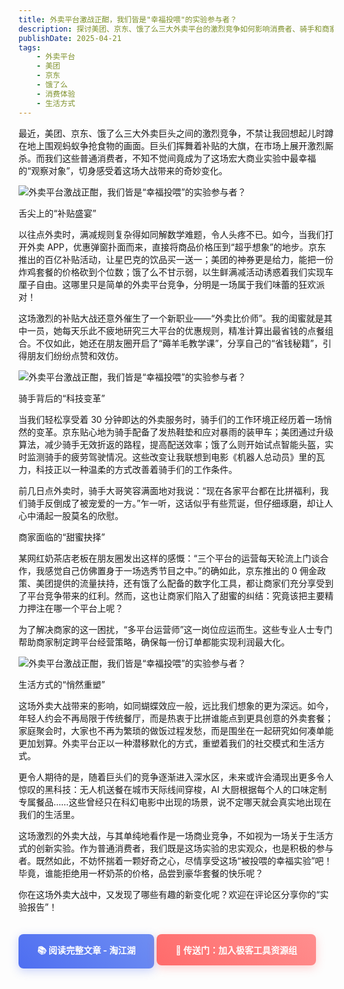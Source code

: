 ```yaml
---
title: 外卖平台激战正酣，我们皆是"幸福投喂"的实验参与者？
description: 探讨美团、京东、饿了么三大外卖平台的激烈竞争如何影响消费者、骑手和商家的生活，以及这场商业大战如何重塑我们的生活方式。
publishDate: 2025-04-21
tags: 
    - 外卖平台
    - 美团
    - 京东
    - 饿了么
    - 消费体验
    - 生活方式
---
```

最近，美团、京东、饿了么三大外卖巨头之间的激烈竞争，不禁让我回想起儿时蹲在地上围观蚂蚁争抢食物的画面。巨头们挥舞着补贴的大旗，在市场上展开激烈厮杀。而我们这些普通消费者，不知不觉间竟成为了这场宏大商业实验中最幸福的“观察对象”，切身感受着这场大战带来的奇妙变化。

![外卖平台激战正酣，我们皆是“幸福投喂”的实验参与者？](https://img.alicdn.com/imgextra/i4/2750187788/O1CN01smbXgI27OxbnQCEsn_!!2750187788-0-taojianghu_pic_upload.jpg)

舌尖上的“补贴盛宴”

以往点外卖时，满减规则复杂得如同解数学难题，令人头疼不已。如今，当我们打开外卖 APP，优惠弹窗扑面而来，直接将商品价格压到“超乎想象”的地步。京东推出的百亿补贴活动，让星巴克的饮品买一送一；美团的神券更是给力，能把一份炸鸡套餐的价格砍到个位数；饿了么不甘示弱，以生鲜满减活动诱惑着我们实现车厘子自由。这哪里只是简单的外卖平台竞争，分明是一场属于我们味蕾的狂欢派对！

这场激烈的补贴大战还意外催生了一个新职业——“外卖比价师”。我的闺蜜就是其中一员，她每天乐此不疲地研究三大平台的优惠规则，精准计算出最省钱的点餐组合。不仅如此，她还在朋友圈开启了“薅羊毛教学课”，分享自己的“省钱秘籍”，引得朋友们纷纷点赞和效仿。

![外卖平台激战正酣，我们皆是“幸福投喂”的实验参与者？](https://img.alicdn.com/imgextra/i4/2750187788/O1CN01P3kgtd27OxbvbXhte_!!2750187788-0-taojianghu_pic_upload.jpg)

骑手背后的“科技变革”

当我们轻松享受着 30 分钟即达的外卖服务时，骑手们的工作环境正经历着一场悄然的变革。京东贴心地为骑手配备了发热鞋垫和应对暴雨的装甲车；美团通过升级算法，减少骑手无效折返的路程，提高配送效率；饿了么则开始试点智能头盔，实时监测骑手的疲劳驾驶情况。这些改变让我联想到电影《机器人总动员》里的瓦力，科技正以一种温柔的方式改善着骑手们的工作条件。

前几日点外卖时，骑手大哥笑容满面地对我说：“现在各家平台都在比拼福利，我们骑手反倒成了被宠爱的一方。”乍一听，这话似乎有些荒诞，但仔细琢磨，却让人心中涌起一股莫名的欣慰。

商家面临的“甜蜜抉择”

某网红奶茶店老板在朋友圈发出这样的感慨：“三个平台的运营每天轮流上门谈合作，我感觉自己仿佛置身于一场选秀节目之中。”的确如此，京东推出的 0 佣金政策、美团提供的流量扶持，还有饿了么配备的数字化工具，都让商家们充分享受到了平台竞争带来的红利。然而，这也让商家们陷入了甜蜜的纠结：究竟该把主要精力押注在哪一个平台上呢？

为了解决商家的这一困扰，“多平台运营师”这一岗位应运而生。这些专业人士专门帮助商家制定跨平台经营策略，确保每一份订单都能实现利润最大化。

![外卖平台激战正酣，我们皆是“幸福投喂”的实验参与者？](https://img.alicdn.com/imgextra/i3/2750187788/O1CN01J4cbcZ27Oxbu9GbWa_!!2750187788-0-taojianghu_pic_upload.jpg)

生活方式的“悄然重塑”

这场外卖大战带来的影响，如同蝴蝶效应一般，远比我们想象的更为深远。如今，年轻人约会不再局限于传统餐厅，而是热衷于比拼谁能点到更具创意的外卖套餐；家庭聚会时，大家也不再为繁琐的做饭过程发愁，而是围坐在一起研究如何凑单能更加划算。外卖平台正以一种潜移默化的方式，重塑着我们的社交模式和生活方式。

更令人期待的是，随着巨头们的竞争逐渐进入深水区，未来或许会涌现出更多令人惊叹的黑科技：无人机送餐在城市天际线间穿梭，AI 大厨根据每个人的口味定制专属餐品……这些曾经只在科幻电影中出现的场景，说不定哪天就会真实地出现在我们的生活里。

这场激烈的外卖大战，与其单纯地看作是一场商业竞争，不如视为一场关于生活方式的创新实验。作为普通消费者，我们既是这场实验的忠实观众，也是积极的参与者。既然如此，不妨怀揣着一颗好奇之心，尽情享受这场“被投喂的幸福实验”吧！毕竟，谁能拒绝用一杯奶茶的价格，品尝到豪华套餐的快乐呢？

你在这场外卖大战中，又发现了哪些有趣的新变化呢？欢迎在评论区分享你的“实验报告”！

<a href="https://jianghu.taobao.com/detail/47301_25524202?spm=a21xtc.30105320.0.0.648bcb17qSqGK8" style="display: inline-block; padding: 15px 30px; background: linear-gradient(45deg, #4E6EF1, #6F8EF2); color: white; text-decoration: none; border-radius: 8px; font-weight: bold; margin: 20px 0; box-shadow: 0 4px 15px rgba(78,110,241,0.3); transition: all 0.3s ease;" onmouseover="this.style.transform='translateY(-2px)'" onmouseout="this.style.transform='translateY(0)'">
    📚 阅读完整文章 - 淘江湖
</a>

<a href="https://chat.jianghu.taobao.com/chat/20010" style="display: inline-block; padding: 15px 30px; background: linear-gradient(45deg, #FF6B6B, #FF8E8E); color: white; text-decoration: none; border-radius: 8px; font-weight: bold; margin: 20px 0; box-shadow: 0 4px 15px rgba(255,107,107,0.3); transition: all 0.3s ease;" onmouseover="this.style.transform='translateY(-2px)'" onmouseout="this.style.transform='translateY(0)'">
    🚀 传送门：加入极客工具资源组
</a>